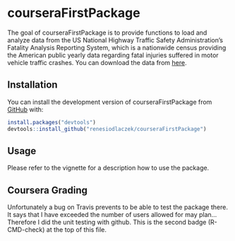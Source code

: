 
<!-- README.md is generated from README.Rmd. Please edit that file -->

# courseraFirstPackage

<!-- badges: start -->
<!-- badges: end -->

The goal of courseraFirstPackage is to provide functions to load and
analyze data from the US National Highway Traffic Safety
Administration’s Fatality Analysis Reporting System, which is a
nationwide census providing the American public yearly data regarding
fatal injuries suffered in motor vehicle traffic crashes. You can
download the data from
[here](https://www.nhtsa.gov/file-downloads?p=nhtsa/downloads/FARS/).

## Installation

You can install the development version of courseraFirstPackage from
[GitHub](https://github.com/) with:

``` r
install.packages("devtools")
devtools::install_github("renesiodlaczek/courseraFirstPackage")
```

## Usage

Please refer to the vignette for a description how to use the package.

## Coursera Grading

Unfortunately a bug on Travis prevents to be able to test the package
there. It says that I have exceeded the number of users allowed for may
plan… Therefore I did the unit testing with github. This is the second
badge (R-CMD-check) at the top of this file.
